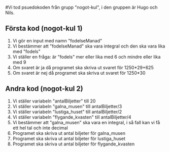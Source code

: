 #Vi tod psuedokoden från grupp "nogot-kul", i den gruppen är Hugo och Nils.

## Första kod (nogot-kul 1)

1. Vi gör en input med namn "fodelseManad"
2. Vi bestämmer att "fodelseManad" ska vara integral och den ska vara lika med "fodels"
3. Vi ställer en fråga: är "fodels" mer eller lika med 6 och mindre eller lika med 9
4. Om svaret är ja då programet ska skriva ut svaret för 1250*29+625
5. Om svaret är nej då programet ska skriva ut svaret för 1250*30

## Andra kod (nogot-kul 2)

1. Vi ställer variabeln "antalBiljetter" till 20
2. Vi ställer variabeln "galna_musen" till antalBiljetter/3
3. Vi ställer variabeln "lustiga_huset" till antalBiljetter/2
4. Vi ställer variabeln "flygande_kvasten" till antalBiljetter/4
5. Vi bestämmer att "galna_musen" ska vara en integral, i så fall kan vi få ett hel tal och inte decimal
6. Programet ska skriva ut antal biljeter för galna_musen
7. Programet ska skriva ut antal biljeter för lustiga_huset
8. Programet ska skriva ut antal biljeter för flygande_kvasten